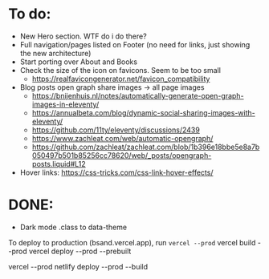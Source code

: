 # To do:
- New Hero section. WTF do i do there?
- Full navigation/pages listed on Footer (no need for links, just showing the new architecture)
- Start porting over About and Books
- Check the size of the icon on favicons. Seem to be too small
  - https://realfavicongenerator.net/favicon_compatibility
- Blog posts open graph share images -> all page images
  - https://bnijenhuis.nl/notes/automatically-generate-open-graph-images-in-eleventy/
  - https://annualbeta.com/blog/dynamic-social-sharing-images-with-eleventy/
  - https://github.com/11ty/eleventy/discussions/2439
  - https://www.zachleat.com/web/automatic-opengraph/
  - https://github.com/zachleat/zachleat.com/blob/1b396e18bbe5e8a7b050497b501b85256cc78620/web/_posts/opengraph-posts.liquid#L12
- Hover links: https://css-tricks.com/css-link-hover-effects/

# DONE:
- Dark mode .class to data-theme

To deploy to production (bsand.vercel.app), run `vercel --prod`
vercel build --prod
vercel deploy --prod --prebuilt

vercel --prod
netlify deploy --prod --build
